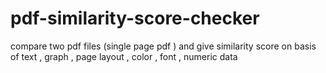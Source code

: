 # pdf-similarity-score-checker
compare two pdf files (single page pdf ) and give similarity score on basis of text , graph , page layout , color , font , numeric data
